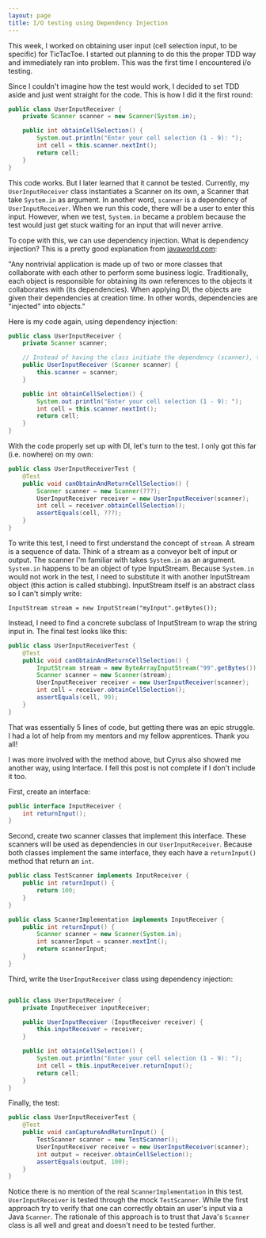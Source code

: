 ```yaml
---
layout: page
title: I/O testing using Dependency Injection
---
```


This week, I worked on obtaining user input (cell selection input, to be specific) for TicTacToe. 
I started out planning to do this the proper TDD way and immediately ran into problem. This was the first time I encountered i/o testing. 

Since I couldn't imagine how the test would work, I decided to set TDD aside and just went straight for the code.
This is how I did it the first round:

```java
public class UserInputReceiver {
    private Scanner scanner = new Scanner(System.in);

    public int obtainCellSelection() {
        System.out.println("Enter your cell selection (1 - 9): ");
        int cell = this.scanner.nextInt();
        return cell;
    }
}
```

This code works. But I later learned that it cannot be tested. 
Currently, my `UserInputReceiver` class instantiates a Scanner on its own, a Scanner that take `System.in` as argument. In another word, `scanner` is a dependency of `UserInputReceiver`. 
When we run this code, there will be a user to enter this input. However, when we test, `System.in` became a problem because the test would just get stuck waiting for an input that will never arrive. 

To cope with this, we can use dependency injection. What is dependency injection?
This is a pretty good explanation from <a href="http://www.javaworld.com/article/2071914/excellent-explanation-of-dependency-injection--inversion-of-control-.html">javaworld.com</a>:

"Any nontrivial application is made up of two or more classes that collaborate with each other to perform some business logic. Traditionally, each object is responsible for obtaining its own references to the objects it collaborates with (its dependencies). When applying DI, the objects are given their dependencies at creation time. In other words, dependencies are "injected" into objects."

Here is my code again, using dependency injection:

```java
public class UserInputReceiver {
    private Scanner scanner;

    // Instead of having the class initiate the dependency (scanner), the dependency is passed in via a constructor. 
    public UserInputReceiver (Scanner scanner) {
        this.scanner = scanner;
    }

    public int obtainCellSelection() {
        System.out.println("Enter your cell selection (1 - 9): ");
        int cell = this.scanner.nextInt();
        return cell;
    }
}
```

With the code properly set up with DI, let's turn to the test.
I only got this far (i.e. nowhere) on my own:

```java
public class UserInputReceiverTest {
    @Test
    public void canObtainAndReturnCellSelection() {
        Scanner scanner = new Scanner(???);
        UserInputReceiver receiver = new UserInputReceiver(scanner);
        int cell = receiver.obtainCellSelection();
        assertEquals(cell, ???);
    }
}
```

To write this test, I need to first understand the concept of `stream`. A stream is a sequence of data. Think of a stream as a conveyor belt of input or output.
The scanner I'm familiar with takes `System.in` as an argument. `System.in` happens to be an object of type InputStream. 
Because `System.in` would not work in the test, I need to substitute it with another InputStream object (this action is called stubbing). 
InputStream itself is an abstract class so I can't simply write:

`InputStream stream = new InputStream("myInput".getBytes());`

Instead, I need to find a concrete subclass of InputStream to wrap the string input in.
The final test looks like this:

```java
public class UserInputReceiverTest {
    @Test
    public void canObtainAndReturnCellSelection() {
        InputStream stream = new ByteArrayInputStream("99".getBytes());
        Scanner scanner = new Scanner(stream);
        UserInputReceiver receiver = new UserInputReceiver(scanner);
        int cell = receiver.obtainCellSelection();
        assertEquals(cell, 99);
    }
}
```

That was essentially 5 lines of code, but getting there was an epic struggle.
I had a lot of help from my mentors and my fellow apprentices. Thank you all!

I was more involved with the method above, but Cyrus also showed me another way, using Interface.
I fell this post is not complete if I don't include it too.


First, create an interface:

```java
public interface InputReceiver {
    int returnInput();
}
```

Second, create two scanner classes that implement this interface. 
These scanners will be used as dependencies in our `UserInputReceiver`. 
Because both classes implement the same interface, they each have a `returnInput()` method that return an `int`.

```java
public class TestScanner implements InputReceiver {
    public int returnInput() {
        return 100;
    }
}
```

```java
public class ScannerImplementation implements InputReceiver {
    public int returnInput() {
        Scanner scanner = new Scanner(System.in);
        int scannerInput = scanner.nextInt();
        return scannerInput;
    }
}
```

Third, write the `UserInputReceiver` class using dependency injection:
```java

public class UserInputReceiver {
    private InputReceiver inputReceiver;

    public UserInputReceiver (InputReceiver receiver) {
        this.inputReceiver = receiver;
    }

    public int obtainCellSelection() {
        System.out.println("Enter your cell selection (1 - 9): ");
        int cell = this.inputReceiver.returnInput();
        return cell;
    }
}
```

Finally, the test:

```java
public class UserInputReceiverTest {
    @Test
    public void canCaptureAndReturnInput() {
        TestScanner scanner = new TestScanner();
        UserInputReceiver receiver = new UserInputReceiver(scanner);
        int output = receiver.obtainCellSelection();
        assertEquals(output, 100);
    }
}
```
Notice there is no mention of the real `ScannerImplementation` in this test. 
`UserInputReceiver` is tested through the mock `TestScanner`.
While the first approach try to verify that one can correctly obtain an user's input via a Java `Scanner`. The rationale of this approach is to trust that Java's `Scanner` class is all well and great and doesn't need to be tested further.
